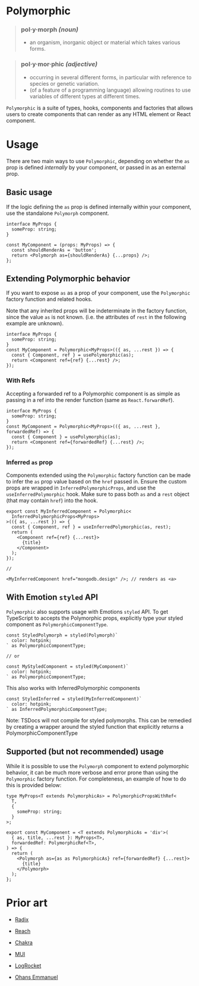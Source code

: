 # Polymorphic

> ### **pol·y·morph** _(noun)_
>
> - an organism, inorganic object or material which takes various forms.

> ### **pol·y·mor·phic** _(adjective)_
>
> - occurring in several different forms, in particular with reference to species or genetic variation.
> - (of a feature of a programming language) allowing routines to use variables of different types at different times.

`Polymorphic` is a suite of types, hooks, components and factories that allows users to create components that can render as any HTML element or React component.

# Usage

There are two main ways to use `Polymorphic`, depending on whether the `as` prop is defined _internally_ by your component, or passed in as an external prop.

## Basic usage

If the logic defining the `as` prop is defined internally within your component, use the standalone `Polymorph` component.

```tsx
interface MyProps {
  someProp: string;
}

const MyComponent = (props: MyProps) => {
  const shouldRenderAs = 'button';
  return <Polymorph as={shouldRenderAs} {...props} />;
};
```

## Extending Polymorphic behavior

If you want to expose `as` as a prop of your component, use the `Polymorphic` factory function and related hooks.

Note that any inherited props will be indeterminate in the factory function, since the value `as` is not known. (i.e. the attributes of `rest` in the following example are unknown).

```tsx
interface MyProps {
  someProp: string;
}
const MyComponent = Polymorphic<MyProps>(({ as, ...rest }) => {
  const { Component, ref } = usePolymorphic(as);
  return <Component ref={ref} {...rest} />;
});
```

### With Refs

Accepting a forwarded ref to a Polymorphic component is as simple as passing in a ref into the render function (same as `React.forwardRef`).

```tsx
interface MyProps {
  someProp: string;
}
const MyComponent = Polymorphic<MyProps>(({ as, ...rest }, forwardedRef) => {
  const { Component } = usePolymorphic(as);
  return <Component ref={forwardedRef} {...rest} />;
});
```

### Inferred `as` prop

Components extended using the `Polymorphic` factory function can be made to infer the `as` prop value based on the `href` passed in.
Ensure the custom props are wrapped in `InferredPolymorphicProps`, and use the `useInferredPolymorphic` hook.
Make sure to pass both `as` and a `rest` object (that may contain `href`) into the hook.

```tsx
export const MyInferredComponent = Polymorphic<
  InferredPolymorphicProps<MyProps>
>(({ as, ...rest }) => {
  const { Component, ref } = useInferredPolymorphic(as, rest);
  return (
    <Component ref={ref} {...rest}>
      {title}
    </Component>
  );
});

//

<MyInferredComponent href="mongodb.design" />; // renders as <a>
```

## With Emotion `styled` API

`Polymorphic` also supports usage with Emotions `styled` API. To get TypeScript to accepts the Polymorphic props, explicitly type your styled component as `PolymorphicComponentType`.

```tsx
const StyledPolymorph = styled(Polymorph)`
  color: hotpink;
` as PolymorphicComponentType;

// or

const MyStyledComponent = styled(MyComponent)`
  color: hotpink;
` as PolymorphicComponentType;
```

This also works with InferredPolymorphic components

```tsx
const StyledInferred = styled(MyInferredComponent)`
  color: hotpink;
` as InferredPolymorphicComponentType;
```

Note: TSDocs will not compile for styled polymorphs. This can be remedied by creating a wrapper around the styled function that explicitly returns a PolymorphicComponentType

## Supported (but not recommended) usage

While it is possible to use the `Polymorph` component to extend polymorphic behavior, it can be much more verbose and error prone than using the `Polymorphic` factory function. For completeness, an example of how to do this is provided below:

```tsx
type MyProps<T extends PolymorphicAs> = PolymorphicPropsWithRef<
  T,
  {
    someProp: string;
  }
>;

export const MyComponent = <T extends PolymorphicAs = 'div'>(
  { as, title, ...rest }: MyProps<T>,
  forwardedRef: PolymorphicRef<T>,
) => {
  return (
    <Polymorph as={as as PolymorphicAs} ref={forwardedRef} {...rest}>
      {title}
    </Polymorph>
  );
};
```

# Prior art

- [Radix](https://github.com/radix-ui/primitives/blob/2f139a832ba0cdfd445c937ebf63c2e79e0ef7ed/packages/react/polymorphic/src/polymorphic.ts)

- [Reach](https://github.com/reach/reach-ui/blob/dev/packages/polymorphic/src/reach-polymorphic.ts)

- [Chakra](https://github.com/chakra-ui/chakra-ui/blob/main/packages/components/layout/src/box.tsx)

- [MUI](https://mui.com/material-ui/guides/composition/#component-prop)

- [LogRocket](https://blog.logrocket.com/build-strongly-typed-polymorphic-components-react-typescript/)

- [Ohans Emmanuel](https://github.com/ohansemmanuel/polymorphic-react-component)
